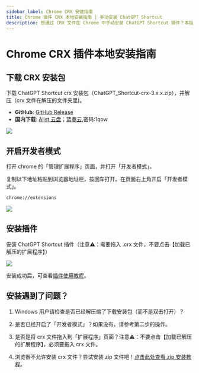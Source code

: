 ```yaml
---
sidebar_label: Chrome CRX 安装指南
title: Chrome 插件 CRX 本地安装指南 | 手动安装 ChatGPT Shortcut
description: 想通过 CRX 文件在 Chrome 中手动安装 ChatGPT Shortcut 插件？本指南将引导您完成下载、开启开发者模式及拖拽安装的全过程，并提供常见问题解决方案，助您顺利安装。  
---
```


# Chrome CRX 插件本地安装指南

## 下载 CRX 安装包

下载 ChatGPT Shortcut crx 安装包（ChatGPT_Shortcut-crx-3.x.x.zip），并解压（crx 文件在解压的文件夹里)。

- **GitHub**: [GitHub Release](https://github.com/rockbenben/ChatGPT-Shortcut/releases/latest)
- **国内下载**: [Alist 云盘](https://alist.newzone.top:9003/apps/ChatGPT%20Shortcut%20Extension)；[蓝奏云](https://wwva.lanzouq.com/b01lsc9vi),密码:1qow

![](https://img.newzone.top/2024-08-12-21-47-10.png?imageMogr2/format/webp)

## 开启开发者模式

打开 chrome 的「管理扩展程序」页面，并打开「开发者模式」。

复制以下地址粘贴到浏览器地址栏，按回车打开。在页面右上角开启「开发者模式」。

```txt
chrome://extensions
```

![](https://img.newzone.top/2024-08-12-22-05-52.png?imageMogr2/format/webp)

## 安装插件

安装 ChatGPT Shortcut 插件（注意⚠️：需要拖入 .crx 文件，不要点击【加载已解压的扩展程序】）

![](https://img.newzone.top/2024-08-12-22-16-38.png?imageMogr2/format/webp)

安装成功后，可查看[插件使用教程](./usage.md)。

## 安装遇到了问题？

1. Windows 用户请检查是否已经解压缩了下载安装包（而不是双击打开）？

2. 是否已经开启了「开发者模式」？如果没有，请参考第二步的操作。

3. 是否是将 crx 文件拖入到「扩展程序」页面？注意⚠️：不要点击【加载已解压的扩展程序】，必须要拖入 crx 文件。

4. 浏览器不允许安装 crx 文件？尝试安装 zip 文件吧！[点击此处查看 zip 安装教程](./manual-chrome-extension-zip.md)。